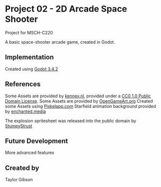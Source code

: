 # Project 02 - 2D Arcade Space Shooter

Project for MSCH-C220

A basic space-shooter arcade game, created in Godot.

## Implementation

Created using [Godot 3.4.2](https://godotengine.org/download)

## References

Some Assets are provided by [kenney.nl](https://kenney.nl), provided under a [CC0 1.0 Public Domain License](https://creativecommons.org/publicdomain/zero/1.0/).
Some Assets are provided by [OpenGameArt.org](https://opengameart.org)
Created some Assets using [Piskelapp.com](https://www.piskelapp.com/p/create/sprite)
Starfield animation background provided by [enchanted.media](https://www.enchanted.media/downloads/simple-starfield-light-speed-animations/)

The explosion spritesheet was released into the public domain by [StumpyStrust](https://opengameart.org/content/explosion-sheet)

## Future Development
More advanced features

## Created by
Taylor Gibson
